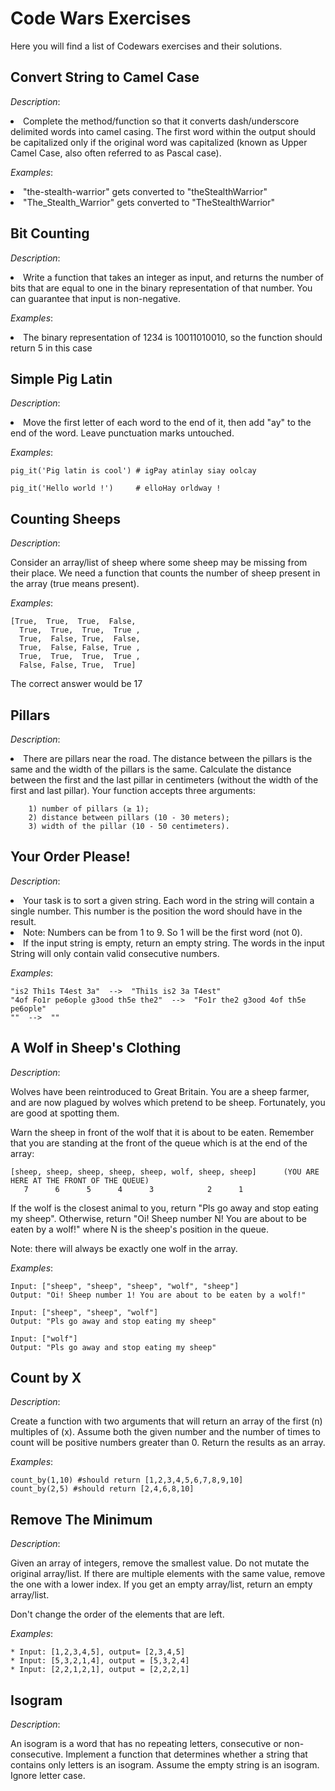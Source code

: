 # Code Wars Exercises #

Here you will find a list of Codewars exercises and their solutions.



## Convert String to Camel Case ##

*Description*:

<li>Complete the method/function so that it converts dash/underscore delimited words into camel casing. The first word within the output should be capitalized only if the original word was capitalized (known as Upper Camel Case, also often referred to as Pascal case).</li>

*Examples*:

<li>"the-stealth-warrior" gets converted to "theStealthWarrior"</li>
<li>"The_Stealth_Warrior" gets converted to "TheStealthWarrior"</li>



## Bit Counting ##

*Description*:

<li>Write a function that takes an integer as input, and returns the number of bits that are equal to one in the binary representation of that number. You can guarantee that input is non-negative.</li>

*Examples*:

<li>The binary representation of 1234 is 10011010010, so the function should return 5 in this case</li>



## Simple Pig Latin ##

*Description*:

<li>Move the first letter of each word to the end of it, then add "ay" to the end of the word. Leave punctuation marks untouched.</li>

*Examples*:

```
pig_it('Pig latin is cool') # igPay atinlay siay oolcay
```
```
pig_it('Hello world !')     # elloHay orldway !
```



## Counting Sheeps ##

*Description*:

<lli>Consider an array/list of sheep where some sheep may be missing from their place. We need a function that counts the number of sheep present in the array (true means present).</li>

*Examples*:

```
[True,  True,  True,  False,
  True,  True,  True,  True ,
  True,  False, True,  False,
  True,  False, False, True ,
  True,  True,  True,  True ,
  False, False, True,  True]
```
The correct answer would be 17



## Pillars ##

*Description*:

<li>There are pillars near the road. The distance between the pillars is the same and the width of the pillars is the same. Calculate the distance between the first and the last pillar in centimeters (without the width of the first and last pillar). Your function accepts three arguments:</li>

```
    1) number of pillars (≥ 1);
    2) distance between pillars (10 - 30 meters);
    3) width of the pillar (10 - 50 centimeters).
```


## Your Order Please! ##

*Description*:

<li>Your task is to sort a given string. Each word in the string will contain a single number.
This number is the position the word should have in the result.</li>
<li>Note: Numbers can be from 1 to 9. So 1 will be the first word (not 0).</li>

<li>If the input string is empty, return an empty string. The words in the input String will only contain valid consecutive numbers.</li>


*Examples*:

```
"is2 Thi1s T4est 3a"  -->  "Thi1s is2 3a T4est"
"4of Fo1r pe6ople g3ood th5e the2"  -->  "Fo1r the2 g3ood 4of th5e pe6ople"
""  -->  ""
```


## A Wolf in Sheep's Clothing ##

*Description*:

Wolves have been reintroduced to Great Britain.
You are a sheep farmer, and are now plagued by wolves which pretend to be sheep. Fortunately, you are good at spotting them.

Warn the sheep in front of the wolf that it is about to be eaten.
Remember that you are standing at the front of the queue which is at the end of the array:

```
[sheep, sheep, sheep, sheep, sheep, wolf, sheep, sheep]      (YOU ARE HERE AT THE FRONT OF THE QUEUE)
   7      6      5      4      3            2      1
```

If the wolf is the closest animal to you, return "Pls go away and stop eating my sheep".
Otherwise, return "Oi! Sheep number N! You are about to be eaten by a wolf!" where N is the sheep's position in the queue.

Note: there will always be exactly one wolf in the array.

*Examples*:

```
Input: ["sheep", "sheep", "sheep", "wolf", "sheep"]
Output: "Oi! Sheep number 1! You are about to be eaten by a wolf!"

Input: ["sheep", "sheep", "wolf"]
Output: "Pls go away and stop eating my sheep"

Input: ["wolf"]
Output: "Pls go away and stop eating my sheep"
```


## Count by X ##

*Description*:

Create a function with two arguments that will return an array of the first (n) multiples of (x).
Assume both the given number and the number of times to count will be positive numbers greater than 0.
Return the results as an array.

*Examples*:

```
count_by(1,10) #should return [1,2,3,4,5,6,7,8,9,10]
count_by(2,5) #should return [2,4,6,8,10]
```



## Remove The Minimum ##

*Description*:

Given an array of integers, remove the smallest value.
Do not mutate the original array/list. If there are multiple elements with the same value, remove the one with a lower index.
If you get an empty array/list, return an empty array/list.

Don't change the order of the elements that are left.

*Examples*:

```
* Input: [1,2,3,4,5], output= [2,3,4,5]
* Input: [5,3,2,1,4], output = [5,3,2,4]
* Input: [2,2,1,2,1], output = [2,2,2,1]
```



## Isogram ##

*Description*:

An isogram is a word that has no repeating letters, consecutive or non-consecutive.
Implement a function that determines whether a string that contains only letters is an isogram.
Assume the empty string is an isogram. Ignore letter case.

